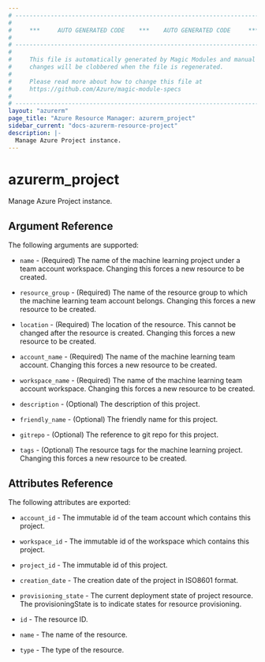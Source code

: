 ```yaml
---
# ----------------------------------------------------------------------------
#
#     ***     AUTO GENERATED CODE    ***    AUTO GENERATED CODE     ***
#
# ----------------------------------------------------------------------------
#
#     This file is automatically generated by Magic Modules and manual
#     changes will be clobbered when the file is regenerated.
#
#     Please read more about how to change this file at
#     https://github.com/Azure/magic-module-specs
#
# ----------------------------------------------------------------------------
layout: "azurerm"
page_title: "Azure Resource Manager: azurerm_project"
sidebar_current: "docs-azurerm-resource-project"
description: |-
  Manage Azure Project instance.
---
```


# azurerm_project

Manage Azure Project instance.


## Argument Reference

The following arguments are supported:

* `name` - (Required) The name of the machine learning project under a team account workspace. Changing this forces a new resource to be created.

* `resource_group` - (Required) The name of the resource group to which the machine learning team account belongs. Changing this forces a new resource to be created.

* `location` - (Required) The location of the resource. This cannot be changed after the resource is created. Changing this forces a new resource to be created.

* `account_name` - (Required) The name of the machine learning team account. Changing this forces a new resource to be created.

* `workspace_name` - (Required) The name of the machine learning team account workspace. Changing this forces a new resource to be created.

* `description` - (Optional) The description of this project.

* `friendly_name` - (Optional) The friendly name for this project.

* `gitrepo` - (Optional) The reference to git repo for this project.

* `tags` - (Optional) The resource tags for the machine learning project. Changing this forces a new resource to be created.

## Attributes Reference

The following attributes are exported:

* `account_id` - The immutable id of the team account which contains this project.

* `workspace_id` - The immutable id of the workspace which contains this project.

* `project_id` - The immutable id of this project.

* `creation_date` - The creation date of the project in ISO8601 format.

* `provisioning_state` - The current deployment state of project resource. The provisioningState is to indicate states for resource provisioning.

* `id` - The resource ID.

* `name` - The name of the resource.

* `type` - The type of the resource.
